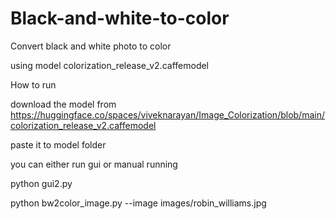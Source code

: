 # Black-and-white-to-color

Convert black and white photo to color

using model colorization_release_v2.caffemodel

How to run

download the model from https://huggingface.co/spaces/viveknarayan/Image_Colorization/blob/main/colorization_release_v2.caffemodel

paste it to model folder

you can either run gui or manual running

python gui2.py

python bw2color_image.py --image images/robin_williams.jpg
